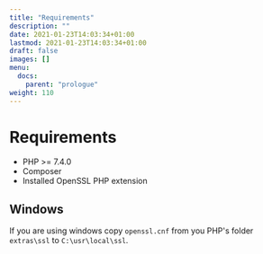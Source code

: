 ```yaml
---
title: "Requirements"
description: ""
date: 2021-01-23T14:03:34+01:00
lastmod: 2021-01-23T14:03:34+01:00
draft: false
images: []
menu:
  docs:
    parent: "prologue"
weight: 110
---
```


# Requirements

* PHP >= 7.4.0
* Composer
* Installed OpenSSL PHP extension

## Windows

If you are using windows copy `openssl.cnf` from you PHP's folder `extras\ssl` to `C:\usr\local\ssl`.